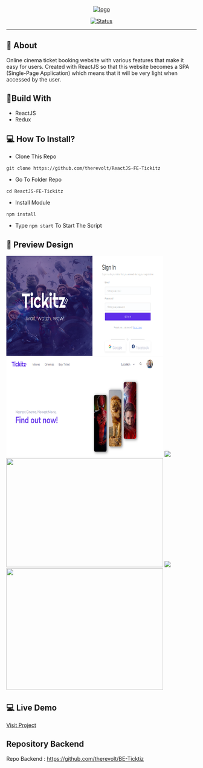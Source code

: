 <p align="center">
  <a href="" rel="noopener">
 <img width=400px src="https://i.ibb.co/qdvgs8Y/Untitled-design-25.png" alt="logo"></a>
</p>
<div align="center">
  
[![Status](https://img.shields.io/website?down_color=red&down_message=Offline&up_color=green&up_message=Online&url=https%3A%2F%2Ftickitz.xyz)](https://tickitz.xyz)

</div>

---

## 🧐 About
Online cinema ticket booking website with various features that make it easy for users. Created with ReactJS so that this website becomes a SPA (Single-Page Application) which means that it will be very light when accessed by the user.

## 🔖Build With
- ReactJS
- Redux

## 💻 How To Install?
- Clone This Repo
```
git clone https://github.com/therevolt/ReactJS-FE-Tickitz
```
- Go To Folder Repo
```
cd ReactJS-FE-Tickitz
```
- Install Module
```
npm install
```
- Type ``` npm start ``` To Start The Script

## 🔎 Preview Design <a name = "preview"></a>
  <span>
    <img width="415" height="265" src="https://raw.githubusercontent.com/therevolt/FE-Tickitz/master/assets/img/signin.PNG">   
    <img width="415" height="265" src="https://raw.githubusercontent.com/therevolt/FE-Tickitz/master/assets/img/home.PNG">   
    <img width="415" src="https://i.ibb.co/0Cx3kqX/Details-Movie-Tickitz-Web.png">   
    <img width="415" height="289" src="https://i.ibb.co/HXC60wd/Order-Page-Tickitz-Web-2.png">
    <img width="415" src="https://i.ibb.co/R2HDf2v/Payment-Page-Tickitz-Web.png">
    <img width="415" height="322" src="https://i.ibb.co/F8B6Hm3/Ticket-Details-Tickitz-Web.png">
  </span>

## 💻 Live Demo <a name = "live_demo"></a>

[Visit Project](https://tickitz.xyz)

## Repository Backend
Repo Backend : https://github.com/therevolt/BE-Ticktiz

